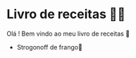 # Livro de receitas :man_cook:

Olá ! Bem vindo ao meu livro de receitas :wave:

- Strogonoff de frango:chicken:

  
